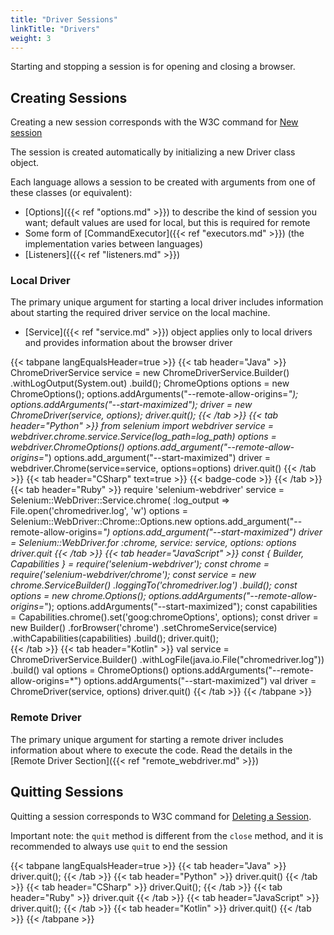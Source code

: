 ```yaml
---
title: "Driver Sessions"
linkTitle: "Drivers"
weight: 3
---
```


Starting and stopping a session is for opening and closing a browser.

## Creating Sessions

Creating a new session corresponds with the W3C command for [New session](https://w3c.github.io/webdriver/#new-session)

The session is created automatically by initializing a new Driver class object.

Each language allows a session to be created with arguments from one of these classes (or equivalent):

* [Options]({{< ref "options.md" >}}) to describe the kind of session you want; default values are used for local, but this is required for remote
* Some form of [CommandExecutor]({{< ref "executors.md" >}}) (the implementation varies between languages)
* [Listeners]({{< ref "listeners.md" >}})

### Local Driver

The primary unique argument for starting a local driver includes information about starting the required driver service
on the local machine.

* [Service]({{< ref "service.md" >}}) object applies only to local drivers and provides information about the browser driver

{{< tabpane langEqualsHeader=true >}}
{{< tab header="Java" >}}
ChromeDriverService service = new ChromeDriverService.Builder()
        .withLogOutput(System.out)
        .build();
ChromeOptions options = new ChromeOptions();
options.addArguments("--remote-allow-origins=*");
options.addArguments("--start-maximized");
driver = new ChromeDriver(service, options);
driver.quit();
{{< /tab >}}
{{< tab header="Python" >}}
from selenium import webdriver
service = webdriver.chrome.service.Service(log_path=log_path)
options = webdriver.ChromeOptions()
options.add_argument("--remote-allow-origins=*")
options.add_argument("--start-maximized")
driver = webdriver.Chrome(service=service, options=options)
driver.quit()
{{< /tab >}}
{{< tab header="CSharp" text=true >}}
{{< badge-code >}}
{{< /tab >}}
{{< tab header="Ruby" >}}
require 'selenium-webdriver'
service = Selenium::WebDriver::Service.chrome(
  :log_output => File.open('chromedriver.log', 'w')
options = Selenium::WebDriver::Chrome::Options.new
options.add_argument("--remote-allow-origins=*")
options.add_argument("--start-maximized")
driver = Selenium::WebDriver.for :chrome, service: service, options: options
driver.quit
{{< /tab >}}
{{< tab header="JavaScript" >}}
const { Builder, Capabilities } = require('selenium-webdriver');
const chrome = require('selenium-webdriver/chrome');
const service = new chrome.ServiceBuilder()
  .loggingTo('chromedriver.log')
  .build();
const options = new chrome.Options();
options.addArguments("--remote-allow-origins=*");
options.addArguments("--start-maximized");
const capabilities = Capabilities.chrome().set('goog:chromeOptions', options);
const driver = new Builder()
  .forBrowser('chrome')
  .setChromeService(service)
  .withCapabilities(capabilities)
  .build();
driver.quit();  
{{< /tab >}}
{{< tab header="Kotlin" >}}
val service = ChromeDriverService.Builder()
    .withLogFile(java.io.File("chromedriver.log"))
    .build()
val options = ChromeOptions()
options.addArguments("--remote-allow-origins=*")
options.addArguments("--start-maximized")
val driver = ChromeDriver(service, options)
driver.quit()
{{< /tab >}}
{{< /tabpane >}}

### Remote Driver

The primary unique argument for starting a remote driver includes information about where to execute the code.
Read the details in the [Remote Driver Section]({{< ref "remote_webdriver.md" >}})


## Quitting Sessions

Quitting a session corresponds to W3C command for [Deleting a Session](https://w3c.github.io/webdriver/#delete-session).

Important note: the `quit` method is different from the `close` method, 
and it is recommended to always use `quit` to end the session

{{< tabpane langEqualsHeader=true >}}
  {{< tab header="Java" >}}
    driver.quit();
  {{< /tab >}}
  {{< tab header="Python" >}}
    driver.quit()
  {{< /tab >}}
  {{< tab header="CSharp" >}}
    driver.Quit();
  {{< /tab >}}
  {{< tab header="Ruby" >}}
    driver.quit
  {{< /tab >}}
  {{< tab header="JavaScript" >}}
    driver.quit();
  {{< /tab >}}
  {{< tab header="Kotlin" >}}
    driver.quit()
  {{< /tab >}}
{{< /tabpane >}}


